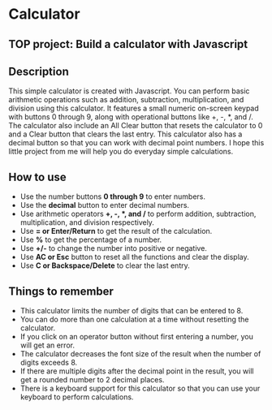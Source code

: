 # Calculator
## TOP project: Build a calculator with Javascript


## Description
This simple calculator is created with Javascript. You can perform basic arithmetic operations such as addition, subtraction, multiplication, and division using this calculator. It features a small numeric on-screen keypad with buttons 0 through 9, along with operational buttons like +, -, *, and /. The calculator also include an All Clear button that resets the calculator to 0 and a Clear button that clears the last entry. This calculator also has a decimal button so that you can work with decimal point numbers. I hope this little project from me will help you do everyday simple calculations.


## How to use
* Use the number buttons **0 through 9** to enter numbers.
* Use the **decimal** button to enter decimal numbers.
* Use arithmetic operators **+,  -,  \*,  and  /** to perform addition, subtraction, multiplication, and division respectively.
* Use **= or Enter/Return** to get the result of the calculation.
* Use **%** to get the percentage of a number.
* Use **+/-** to change the number into positive or negative.
* Use **AC or Esc** button to reset all the functions and clear the display.
* Use **C or Backspace/Delete** to clear the last entry.


## Things to remember
* This calculator limits the number of digits that can be entered to 8.
* You can do more than one calculation at a time without resetting the calculator.
* If you click on an operator button without first entering a number, you will get an error.
* The calculator decreases the font size of the result when the number of digits exceeds 8.
* If there are multiple digits after the decimal point in the result, you will get a rounded number to 2 decimal places.
* There is a keyboard support for this calculator so that you can use your keyboard to perform calculations.